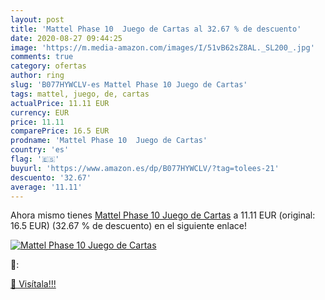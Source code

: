 ```yaml
---
layout: post
title: 'Mattel Phase 10  Juego de Cartas al 32.67 % de descuento'
date: 2020-08-27 09:44:25
image: 'https://m.media-amazon.com/images/I/51vB62sZ8AL._SL200_.jpg'
comments: true
category: ofertas
author: ring
slug: 'B077HYWCLV-es Mattel Phase 10 Juego de Cartas'
tags: mattel, juego, de, cartas
actualPrice: 11.11 EUR
currency: EUR
price: 11.11
comparePrice: 16.5 EUR
prodname: 'Mattel Phase 10  Juego de Cartas'
country: 'es'
flag: '🇪🇸'
buyurl: 'https://www.amazon.es/dp/B077HYWCLV/?tag=tolees-21'
descuento: '32.67'
average: '11.11'
---
```


Ahora mismo tienes [Mattel Phase 10  Juego de Cartas](https://www.amazon.es/dp/B077HYWCLV/?tag=tolees-21) a 11.11 EUR (original: 16.5 EUR) (32.67 %  de descuento) en el siguiente enlace!

[![Mattel Phase 10  Juego de Cartas](https://m.media-amazon.com/images/I/51vB62sZ8AL._SL200_.jpg)](https://www.amazon.es/dp/B077HYWCLV/?tag=tolees-21)

🔎:


[🛒 Visítala!!!](https://www.amazon.es/dp/B077HYWCLV/?tag=tolees-21)
